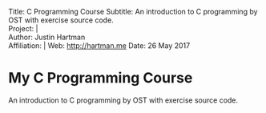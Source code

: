   Title:       C Programming Course
  Subtitle:    An introduction to C programming by OST with exercise source code.  
  Project:     |  
  Author:      Justin Hartman  
  Affiliation: |
  Web:         http://hartman.me 
  Date:        26 May 2017

# My C Programming Course

An introduction to C programming by OST with exercise source code.